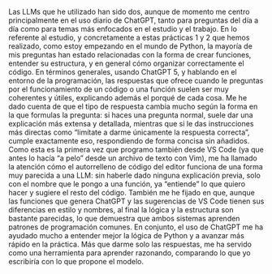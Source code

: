 Las LLMs que he utilizado han sido dos, aunque de momento me centro principalmente en el uso diario de ChatGPT, tanto para preguntas del día a día como para temas más enfocados en el estudio y el trabajo. En lo referente al estudio, y concretamente a estas prácticas 1 y 2 que hemos realizado, como estoy empezando en el mundo de Python, la mayoría de mis preguntas han estado relacionadas con la forma de crear funciones, entender su estructura, y en general cómo organizar correctamente el código.
En términos generales, usando ChatGPT 5, y hablando en el entorno de la programación, las respuestas que ofrece cuando le preguntas por el funcionamiento de un código o una función suelen ser muy coherentes y útiles, explicando además el porqué de cada cosa. Me he dado cuenta de que el tipo de respuesta cambia mucho según la forma en la que formulas la pregunta: si haces una pregunta normal, suele dar una explicación más extensa y detallada, mientras que si le das instrucciones más directas como “limítate a darme únicamente la respuesta correcta”, cumple exactamente eso, respondiendo de forma concisa sin añadidos.
Como esta es la primera vez que programo también desde VS Code (ya que antes lo hacía “a pelo” desde un archivo de texto con Vim), me ha llamado la atención cómo el autorrelleno de código del editor funciona de una forma muy parecida a una LLM: sin haberle dado ninguna explicación previa, solo con el nombre que le pongo a una función, ya “entiende” lo que quiero hacer y sugiere el resto del código. También me he fijado en que, aunque las funciones que genera ChatGPT y las sugerencias de VS Code tienen sus diferencias en estilo y nombres, al final la lógica y la estructura son bastante parecidas, lo que demuestra que ambos sistemas aprenden patrones de programación comunes.
En conjunto, el uso de ChatGPT me ha ayudado mucho a entender mejor la lógica de Python y a avanzar más rápido en la práctica. Más que darme solo las respuestas, me ha servido como una herramienta para aprender razonando, comparando lo que yo escribiría con lo que propone el modelo.

